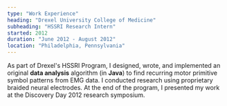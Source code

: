 ```yaml
---
type: "Work Experience"
heading: "Drexel University College of Medicine"
subheading: "HSSRI Research Intern"
started: 2012
duration: "June 2012 - August 2012"
location: "Philadelphia, Pennsylvania"
---
```


As part of Drexel's HSSRI Program, I designed, wrote, and implemented an original **data analysis** algorithm (in **Java**) to find recurring motor primitive symbol patterns from EMG data. I conducted research using proprietary braided neural electrodes. At the end of the program, I presented my work at the Discovery Day 2012 research symposium.